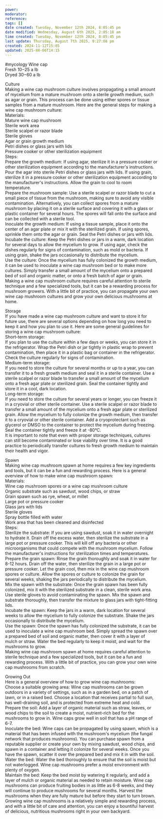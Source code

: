 ```yaml
---
power: 
moderator: 
reference: 
tags: []
date created: Tuesday, November 12th 2024, 8:05:45 pm
date modified: Wednesday, August 6th 2025, 2:05:18 am
time created: Tuesday, November 12th 2024, 8:05:45 pm
last update: Thursday, August 7th 2025, 9:27:08 pm
created: 2024-11-12T15:05
updated: 2025-08-06T14:15
---
```

#mycology 
Wine cap  
Fresh $10-$25 a lb  
Dryed $30-$60 a lb

Culture  
Making a wine cap mushroom culture involves propagating a small amount of mycelium from a mature mushroom onto a sterile growth medium, such as agar or grain. This process can be done using either spores or tissue samples from a mature mushroom. Here are the general steps for making a wine cap mushroom culture:  
Materials:  
Mature wine cap mushroom  
Sterile work area  
Sterile scalpel or razor blade  
Sterile gloves  
Agar or grain growth medium  
Petri dishes or glass jars with lids  
Pressure cooker or other sterilization equipment  
Steps:  
Prepare the growth medium: If using agar, sterilize it in a pressure cooker or other sterilization equipment according to the manufacturer's instructions. Pour the agar into sterile Petri dishes or glass jars with lids. If using grain, sterilize it in a pressure cooker or other sterilization equipment according to the manufacturer's instructions. Allow the grain to cool to room temperature.  
Prepare the mushroom sample: Use a sterile scalpel or razor blade to cut a small piece of tissue from the mushroom, making sure to avoid any visible contamination. Alternatively, you can collect spores from a mature mushroom by placing it on a sterile surface and covering it with a glass or plastic container for several hours. The spores will fall onto the surface and can be collected with a sterile tool.  
Inoculate the growth medium: If using a tissue sample, place it onto the center of an agar plate or mix it with the sterilized grain. If using spores, sprinkle them onto the agar or grain. Seal the Petri dishes or jars with lids.  
Incubate the culture: Keep the Petri dishes or jars in a warm, dark location for several days to allow the mycelium to grow. If using agar, check the dishes regularly for signs of contamination, such as mold or bacteria. If using grain, shake the jars occasionally to distribute the mycelium.  
Use the culture: Once the mycelium has fully colonized the growth medium, it can be used to inoculate a wine cap mushroom bed or to make more cultures. Simply transfer a small amount of the mycelium onto a prepared bed of soil and organic matter, or onto a fresh batch of agar or grain.  
Making a wine cap mushroom culture requires careful attention to sterile technique and a few specialized tools, but it can be a rewarding process for mushroom growers. With a little bit of practice, you can propagate your own wine cap mushroom cultures and grow your own delicious mushrooms at home.

Storage  
If you have made a wine cap mushroom culture and want to store it for future use, there are several options depending on how long you need to keep it and how you plan to use it. Here are some general guidelines for storing a wine cap mushroom culture:  
Short-term storage:  
If you plan to use the culture within a few days or weeks, you can store it in the refrigerator. Wrap the Petri dish or jar tightly in plastic wrap to prevent contamination, then place it in a plastic bag or container in the refrigerator. Check the culture regularly for signs of contamination.  
Medium-term storage:  
If you need to store the culture for several months or up to a year, you can transfer it to a fresh growth medium and seal it in a sterile container. Use a sterile scalpel or razor blade to transfer a small amount of the mycelium onto a fresh agar plate or sterilized grain. Seal the container tightly and store it in a cool, dark location.  
Long-term storage:  
If you need to store the culture for several years or longer, you can freeze it in a cryovial or other sterile container. Use a sterile scalpel or razor blade to transfer a small amount of the mycelium onto a fresh agar plate or sterilized grain. Allow the mycelium to fully colonize the growth medium, then transfer it to a cryovial or other sterile container. Add a cryoprotectant such as glycerol or DMSO to the container to protect the mycelium during freezing. Seal the container tightly and freeze it at -80°C.  
It is important to note that even with proper storage techniques, cultures can still become contaminated or lose viability over time. It is a good practice to periodically transfer cultures to fresh growth medium to maintain their health and vigor.

Spawn  
Making wine cap mushroom spawn at home requires a few key ingredients and tools, but it can be a fun and rewarding process. Here is a general overview of how to make wine cap mushroom spawn:  
Materials:  
Wine cap mushroom spores or a wine cap mushroom culture  
Organic substrate such as sawdust, wood chips, or straw  
Grain spawn such as rye, wheat, or millet  
Large pot or pressure cooker  
Glass jars with lids  
Sterile gloves  
Spray bottle filled with water  
Work area that has been cleaned and disinfected  
Steps:  
Sterilize the substrate: If you are using sawdust, soak it in water overnight to hydrate it. Drain off the excess water, then sterilize the substrate in a large pot or pressure cooker. This will kill off any bacteria or other microorganisms that could compete with the mushroom mycelium. Follow the manufacturer's instructions for sterilization times and temperatures.  
Prepare the grain spawn: Rinse the grain thoroughly and soak it in water for 8-12 hours. Drain off the water, then sterilize the grain in a large pot or pressure cooker. Let the grain cool, then mix in the wine cap mushroom spores or culture. Allow the spores or culture to colonize the grain for several weeks, shaking the jars periodically to distribute the mycelium.  
Mix the spawn with the substrate: Once the grain spawn has been fully colonized, mix it with the sterilized substrate in a clean, sterile work area. Use sterile gloves to avoid contaminating the spawn. Mix the spawn and substrate thoroughly, then transfer the mixture to glass jars with tight-fitting lids.  
Incubate the spawn: Keep the jars in a warm, dark location for several weeks to allow the mycelium to fully colonize the substrate. Shake the jars occasionally to distribute the mycelium.  
Use the spawn: Once the spawn has fully colonized the substrate, it can be used to inoculate a wine cap mushroom bed. Simply spread the spawn over a prepared bed of soil and organic matter, then cover it with a layer of mulch or straw. Water the bed regularly to keep it moist, and wait for the mushrooms to grow.  
Making wine cap mushroom spawn at home requires careful attention to sterile technique and a few specialized tools, but it can be a fun and rewarding process. With a little bit of practice, you can grow your own wine cap mushrooms from scratch.

Growing Out  
Here is a general overview of how to grow wine cap mushrooms:  
Choose a suitable growing area: Wine cap mushrooms can be grown outdoors in a variety of settings, such as in a garden bed, on a patch of lawn, or in a raised bed. Choose a location that receives partial to full sun, has well-draining soil, and is protected from extreme heat and cold.  
Prepare the soil: Add a layer of organic material such as straw, leaves, or wood chips to the soil to create a moist, nutrient-rich bed for the mushrooms to grow in. Wine caps grow well in soil that has a pH range of 6-7.  
Inoculate the bed: Wine caps can be propagated by using spawn, which is a material that has been infused with the mushroom's mycelium (the fungal network that produces mushrooms). You can purchase spawn from a reputable supplier or create your own by mixing sawdust, wood chips, and spawn in a container and letting it colonize for several weeks. Once you have the spawn, scatter it over the prepared bed and mix it in with the soil.  
Water the bed: Water the bed thoroughly to ensure that the soil is moist but not waterlogged. Wine cap mushrooms prefer a moist environment with plenty of oxygen.  
Maintain the bed: Keep the bed moist by watering it regularly, and add a layer of mulch or organic material as needed to retain moisture. Wine cap mushrooms can produce fruiting bodies in as little as 6-8 weeks, and they will continue to produce mushrooms for several months. Harvest the mushrooms when they are fully mature but before they start to turn brown.  
Growing wine cap mushrooms is a relatively simple and rewarding process, and with a little bit of care and attention, you can enjoy a bountiful harvest of delicious, nutritious mushrooms right in your own backyard.
